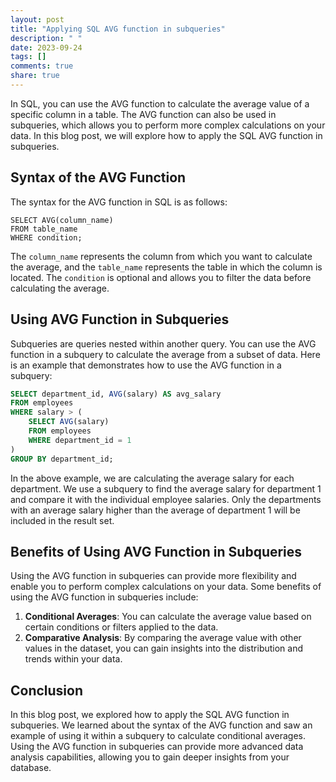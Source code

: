 ```yaml
---
layout: post
title: "Applying SQL AVG function in subqueries"
description: " "
date: 2023-09-24
tags: []
comments: true
share: true
---
```


In SQL, you can use the AVG function to calculate the average value of a specific column in a table. The AVG function can also be used in subqueries, which allows you to perform more complex calculations on your data. In this blog post, we will explore how to apply the SQL AVG function in subqueries.

## Syntax of the AVG Function

The syntax for the AVG function in SQL is as follows:

```
SELECT AVG(column_name)
FROM table_name
WHERE condition;
```

The `column_name` represents the column from which you want to calculate the average, and the `table_name` represents the table in which the column is located. The `condition` is optional and allows you to filter the data before calculating the average.

## Using AVG Function in Subqueries

Subqueries are queries nested within another query. You can use the AVG function in a subquery to calculate the average from a subset of data. Here is an example that demonstrates how to use the AVG function in a subquery:

```sql
SELECT department_id, AVG(salary) AS avg_salary
FROM employees
WHERE salary > (
    SELECT AVG(salary)
    FROM employees
    WHERE department_id = 1
)
GROUP BY department_id;
```

In the above example, we are calculating the average salary for each department. We use a subquery to find the average salary for department 1 and compare it with the individual employee salaries. Only the departments with an average salary higher than the average of department 1 will be included in the result set.

## Benefits of Using AVG Function in Subqueries

Using the AVG function in subqueries can provide more flexibility and enable you to perform complex calculations on your data. Some benefits of using the AVG function in subqueries include:

1. **Conditional Averages**: You can calculate the average value based on certain conditions or filters applied to the data.
2. **Comparative Analysis**: By comparing the average value with other values in the dataset, you can gain insights into the distribution and trends within your data.

## Conclusion

In this blog post, we explored how to apply the SQL AVG function in subqueries. We learned about the syntax of the AVG function and saw an example of using it within a subquery to calculate conditional averages. Using the AVG function in subqueries can provide more advanced data analysis capabilities, allowing you to gain deeper insights from your database.